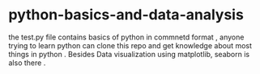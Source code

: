 # python-basics-and-data-analysis


the test.py file contains basics of python in commnetd format , anyone trying to learn python can clone this repo and get knowledge about most things in python . Besides Data visualization using matplotlib, seaborn is also there .
